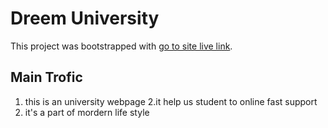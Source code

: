 # Dreem University

This project was bootstrapped with [go to site live link](https://dreem-university.netlify.app).

## Main Trofic

1. this is an university webpage
2.it help us student to online fast support
3. it's a part of mordern life style
